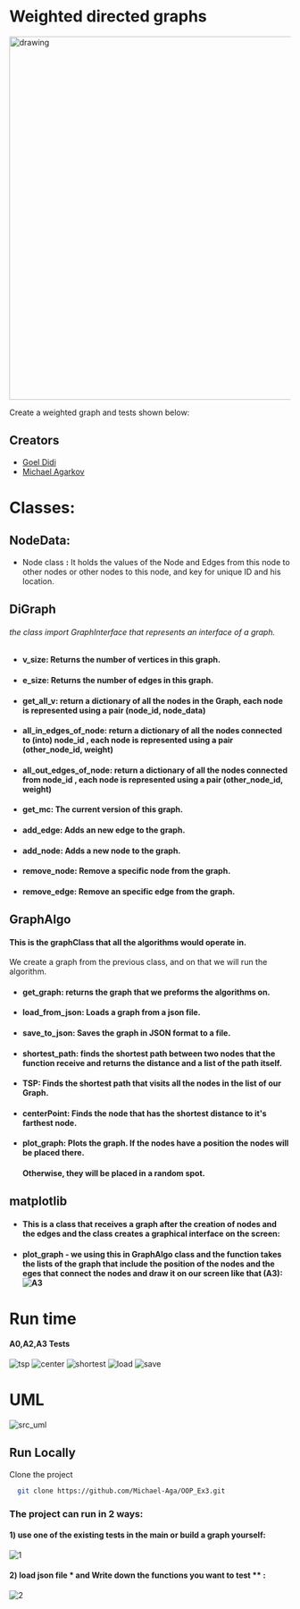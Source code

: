 
# Weighted directed graphs

<img src="https://user-images.githubusercontent.com/62290677/146029438-b362acb8-3da2-4181-893c-aa9820e1ca57.png" alt="drawing" width="650"/>

Create a weighted graph and tests shown below:




## Creators

 - [Goel Didi](https://awesomeopensource.com/project/elangosundar/awesome-README-templates)
 - [Michael Agarkov](https://github.com/matiassingers/awesome-readme)




#  Classes: 
## NodeData:
- Node class **:** It holds the values of the Node and Edges from this node to other nodes or other nodes to this node, and key for unique ID and his location.


## DiGraph
###### the class import GraphInterface that represents an interface of a graph.

- #### v_size: Returns the number of vertices in this graph.
- #### e_size: Returns the number of edges in this graph.
- #### get_all_v: return a dictionary of all the nodes in the Graph, each node is represented using a pair (node_id, node_data)
- #### all_in_edges_of_node: return a dictionary of all the nodes connected to (into) node_id , each node is represented using a pair (other_node_id, weight)
- #### all_out_edges_of_node: return a dictionary of all the nodes connected from node_id , each node is represented using a pair (other_node_id, weight)
- #### get_mc: The current version of this graph.
- #### add_edge: Adds an new edge to the graph.
- #### add_node: Adds a new node to the graph.
- #### remove_node: Remove a specific node from the graph.
- #### remove_edge: Remove an specific edge from the graph.

## GraphAlgo
 #### This is the graphClass that all the algorithms would operate in.

We create a graph from the previous class, and on that we will run the algorithm.
- #### get_graph: returns the graph that we preforms the algorithms on.
- #### load_from_json: Loads a graph from a json file.
- #### save_to_json: Saves the graph in JSON format to a file.
- #### shortest_path: finds the shortest path between two nodes that the function receive and returns the distance and a list of the path itself.
- #### TSP: Finds the shortest path that visits all the nodes in the list of our Graph.
- #### centerPoint: Finds the node that has the shortest distance to it's farthest node.
- #### plot_graph: Plots the graph. If the nodes have a position the nodes will be placed there.
  #### Otherwise, they will be placed in a random spot.

## matplotlib
- #### This is a class that receives a graph after the creation of nodes and the edges and the class creates a graphical interface on the screen:
- #### plot_graph - we using this in GraphAlgo class and the function takes the lists of the graph that include the position of the nodes and the eges that connect the nodes and draw it on our screen like that (A3): ![A3](https://user-images.githubusercontent.com/88629415/147497833-c82c2205-0c25-449e-a7ae-293233eeab8d.png)

# Run time

#### A0,A2,A3 Tests

![tsp](https://user-images.githubusercontent.com/88629415/147494496-5abca55a-845d-4300-a37c-04cbc4bfd52f.png)
![center](https://user-images.githubusercontent.com/88629415/147494527-cbfe2242-2cc2-4e1e-9de5-ff4390d548b2.png)
![shortest](https://user-images.githubusercontent.com/88629415/147494566-7b5b79e3-7e8d-4d71-b666-bffd1e16072d.png)
![load](https://user-images.githubusercontent.com/88629415/147494585-cdb71b6d-c545-443d-a455-987f0937826e.png)
![save](https://user-images.githubusercontent.com/88629415/147494600-ffa9ec7f-563e-44f6-98ba-d8a775ce9cf2.png)









# UML

![src_uml](https://user-images.githubusercontent.com/88629415/147495726-8a84f887-f357-4764-a78e-2d1178334fd0.png)


## Run Locally

Clone the project

```bash
  git clone https://github.com/Michael-Aga/OOP_Ex3.git
```

 ### The project can run in 2 ways:
 #### 1) use one of the existing tests in the main or build a graph yourself:
![1](https://user-images.githubusercontent.com/88629415/147498965-cb2ab496-5515-41a3-b1c2-a4b188066616.png)

 #### 2) load json file * and Write down the functions you want to test ** :
![2](https://user-images.githubusercontent.com/88629415/147499001-6c053937-dc3b-4aeb-9aeb-7bd72a667dc0.png)


